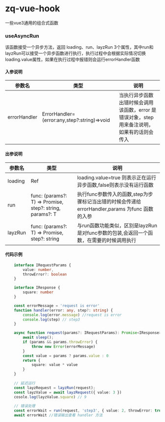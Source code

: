 # zq-vue-hook
一些vue3通用的组合式函数

### useAsyncRun

该函数接受一个异步方法，返回 loading、run、layzRun 3个属性，其中run和layzRun可以接受一个异步函数进行执行，执行过程中会根据实际情况切换loading.value属性，如果在执行过程中报错则会运行errorHandler函数

#### 入参说明

|  参数名 | 类型  | 说明  |
|  ----  | ---- | ----  |
| errorHandler  | ErrorHandler=(error:any,step?:string)=>void | 当执行异步函数出错时候会调用该函数，error 是错误对象，step 用来备注说明，如果有的话则会传入 |

#### 出参说明

|  参数名 | 类型  | 说明  |
|  ----  | ---- | ----  |
| loading  | Ref<boolean> | loading.value=true 则表示正在运行异步函数,false则表示没有运行函数
| run  | func: (params?: T) => Promise<M>, step?: string, params?: T |执行func参数传入的函数,step为步骤标记当出错的时候会传递给errorHandler,params 为func 函数的入参 | 
| layzRun  | func: (params?: T) => Promise<M>, step?: string | 与run函数功能类似，区别是layzRun是对func参数的包装,会返回一个函数，在需要的时候调用执行 |

#### 代码示例
``` typescript
    interface IRequestParams {
        value: number,
        throwError?: boolean
    }

    interface IResponse {
        square: number
    }

    const errorMessage = 'request is error'
    function handler(error: any, step?: string) {
        console.log(error.message) //request is error
        console.log(step) // step3
    }

    async function request(params?: IRequestParams): Promise<IResponse> {
        await sleep();
        if (params && params.throwError) {
            throw new Error(errorMessage)
        }
        const value = params ? params.value : 0
        return {
            square: value * value
        }
    }
    
    // 延迟运行
    const layzRequest = layzRun(request);
    const layzValue = await layzRequest({ value: 3 })
    cosole.log(layzValue.square) // 9
    
    // 错误处理
    const errorWait = run(request, 'step3', { value: 2, throwError: true })
    await errorWait //错误输出查看 handler 方法
```


